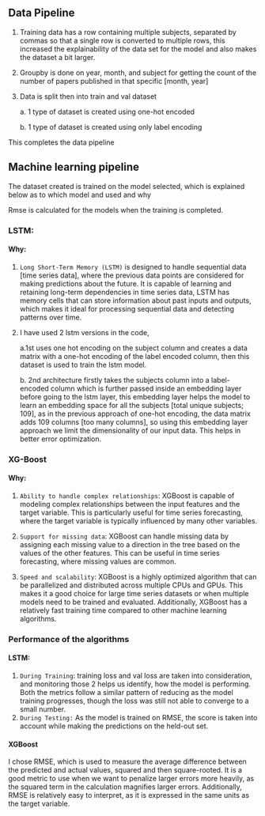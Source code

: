 ## Data Pipeline

1. Training data has a row containing multiple subjects, separated by commas so that a single row is converted to multiple rows, this increased the explainability of the data set for the model and also makes the dataset a bit larger.
2. Groupby is done on year, month, and subject for getting the count of the number of papers published in that specific [month, year]
3. Data is split then into train and val dataset
    
    a. 1 type of dataset is created using one-hot encoded
    
    b. 1 type of dataset is created using only label encoding

This completes the data pipeline

## Machine learning pipeline

The dataset created is trained on the model selected, which is explained below as to which model and used and why

Rmse is calculated for the models when the training is completed.


### LSTM:

#### Why:

1. ``` Long Short-Term Memory (LSTM) ``` is designed to handle sequential data [time series data], where the previous data points are considered for making predictions about the future. It is capable of learning and retaining long-term dependencies in time series data, LSTM has memory cells that can store information about past inputs and outputs, which makes it ideal for processing sequential data and detecting patterns over time.

2. I have used 2 lstm versions in the code, 
    
    a.1st uses one hot encoding on the subject column and creates a data matrix with a one-hot encoding of the label encoded column, then this dataset is used to train the lstm model. 
    
    b. 2nd architecture firstly takes the subjects column into a label-encoded column which is further passed inside an embedding layer before going to the lstm layer, this embedding layer helps the model to learn an embedding space for all the subjects [total unique subjects; 109], as in the previous approach of one-hot encoding, the data matrix adds 109 columns [too many columns], so using this embedding layer approach we limit the dimensionality of our input data. This helps in better error optimization.


### XG-Boost
#### Why:

1. ```Ability to handle complex relationships```: XGBoost is capable of modeling complex relationships between the input features and the target variable. This is particularly useful for time series forecasting, where the target variable is typically influenced by many other variables.

2. ```Support for missing data```: XGBoost can handle missing data by assigning each missing value to a direction in the tree based on the values of the other features. This can be useful in time series forecasting, where missing values are common.

3. ```Speed and scalability```: XGBoost is a highly optimized algorithm that can be parallelized and distributed across multiple CPUs and GPUs. This makes it a good choice for large time series datasets or when multiple models need to be trained and evaluated. Additionally, XGBoost has a relatively fast training time compared to other machine learning algorithms.

### Performance of the algorithms
#### LSTM:
1. ```During Training```: training loss and val loss are taken into consideration, and monitoring those 2 helps us identify, how the model is performing. Both the metrics follow a similar pattern of reducing as the model training progresses, though the loss was still not able to converge to a small number.
2. ```During Testing:``` As the model is trained on RMSE, the score is taken into account while making the predictions on the held-out set.

#### XGBoost

I chose RMSE, which is used to measure the average difference between the predicted and actual values, squared and then square-rooted. It is a good metric to use when we want to penalize larger errors more heavily, as the squared term in the calculation magnifies larger errors. Additionally, RMSE is relatively easy to interpret, as it is expressed in the same units as the target variable.

